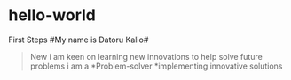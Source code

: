 # hello-world
First Steps
#My name is Datoru Kalio#
>New 
>i am keen on learning new innovations to help solve future problems
>i am a
>*Problem-solver
>*implementing innovative solutions
